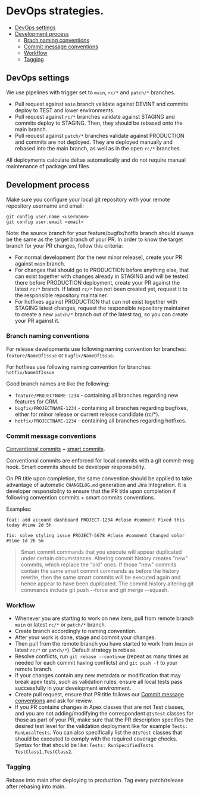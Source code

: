 # DevOps strategies.

- [DevOps settings](#devops-settings)
- [Development process](#development-process)
  - [Brach naming conventions](#branch-naming-conventions)
  - [Commit message conventions](#commit-message-conventions)
  - [Workflow](#workflow)
  - [Tagging](#tagging)

## DevOps settings

We use pipelines with trigger set to `main`, `rc/*` and `patch/*` branches.

- Pull request against `main` branch validate against DEVINT and commits deploy to TEST and lower environments.
- Pull request against `rc/*` branches validate against STAGING and commits deploy to STAGING. Then, they should be rebased onto the main branch.
- Pull request against `patch/*` branches validate against PRODUCTION and commits are not deployed. They are deployed manually and rebased into the main branch, as well as in the open `rc/*` branches.

All deployments calculate deltas automatically and do not require manual maintenance of package.xml files.

## Development process

Make sure you configure your local git repository with your remote repository username and email:

```
git config user.name <username>
git config user.email <email>
```

Note: the source branch for your feature/bugfix/hotfix branch should always be the same as the target branch of your PR. In order to know the target branch for your PR changes, follow this criteria:

- For normal development (for the new minor release), create your PR against `main` branch.
- For changes that should go to PRODUCTION before anything else, that can exist together with changes already in STAGING and will be tested there before PRODUCTION deployment, create your PR against the latest `rc/*` branch. If latest `rc/*` has not been created yet, request it to the responsible repository maintainer.
- For hotfixes against PRODUCTION that can not exist together with STAGING latest changes, request the responsible repository maintainer to create a new `patch/*` branch out of the latest tag, so you can create your PR against it.

### Branch naming conventions

For release developments use following naming convention for branches: `feature/NameOfIssue` or `bugfix/NameOfIssue`.

For hotfixes use following naming convention for branches: `hotfix/NameOfIssue`

Good branch names are like the following:

- `feature/PROJECTNAME-1234` - containing all branches regarding new features for CRM.
- `bugfix/PROJECTNAME-1234` - containing all branches regarding bugfixes, either for minor release or current release candidate (rc/\*).
- `hotfix/PROJECTNAME-1234` - containing all branches regarding hotfixes.

### Commit message conventions

[Conventional commits](https://www.conventionalcommits.org/en/v1.0.0/) + [smart commits](https://support.atlassian.com/jira-software-cloud/docs/process-issues-with-smart-commits/).

Conventional commits are enforced for local commits with a git commit-msg hook. Smart commits should be developer responsibility.

On PR title upon completion, the same convention should be applied to take advantage of automatic `CHANGELOG.md` generation and Jira Integration. It is developer responsibility to ensure that the PR title upon completion if following convention commits + smart commits conventions.

Examples:

`feat: add account dashboard PROJECT-1234 #close #comment Fixed this today #time 2d 5h`

`fix: solve styling issue PROJECT-5678 #close #comment Changed color #time 1d 2h 5m`

> Smart commit commands that you execute will appear duplicated under certain circumstances. Altering commit history creates "new" commits, which replace the "old" ones. If those "new" commits contain the same smart commit commands as before the history rewrite, then the same smart commits will be executed again and hence appear to have been duplicated. The commit history altering git commands include git push --force and git merge --squash.

### Workflow

- Whenever you are starting to work on new item, pull from remote branch `main` or latest `rc/*` or `patch/*` branch.
- Create branch accordingly to naming convention.
- After your work is done, stage and commit your changes.
- Then pull from the remote branch you have started to work from (`main` or latest `rc/*` or `patch/*`). Default strategy is rebase.
- Resolve conflicts, run `git rebase --continue` (repeat as many times as needed for each commit having conflicts) and `git push -f` to your remote branch.
- If your changes contain any new metadata or modification that may break apex tests, such as validation rules, ensure all local tests pass successfully in your development environment.
- Create pull request, ensure that PR title follows our [Commit message conventions](#commit-message-conventions) and ask for review.
- If you PR contains changes in Apex classes that are not Test classes, and you are not adding/modifying the correspondent `@IsTest` classes for those as part of your PR, make sure that the PR description specifies the desired test level for the validation deployment like for example `Tests: RunLocalTests`. You can also specifically list the `@IsTest` classes that should be executed to comply with the required coverage checks. Syntax for that should be like: `Tests: RunSpecifiedTests TestClass1,TestClass2`.

### Tagging

Rebase into main after deploying to production.
Tag every patch/release after rebasing into main.
